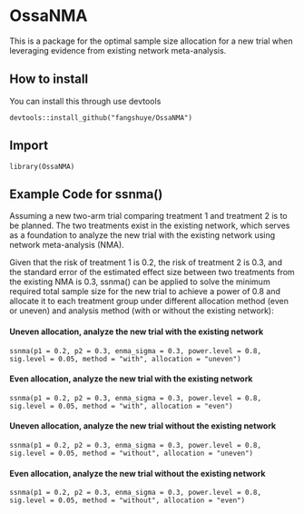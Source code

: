# OssaNMA

This is a package for the optimal sample size allocation for a new trial when leveraging evidence from existing network meta-analysis.

## How to install
You can install this through use devtools

`devtools::install_github("fangshuye/OssaNMA")`

## Import
`library(OssaNMA)`

## Example Code for ssnma()

Assuming a new two-arm trial comparing treatment 1 and treatment 2 is to be planned. The two treatments exist in the existing network, which serves as a foundation to analyze the new trial with the existing network using network meta-analysis (NMA).

Given that the risk of treatment 1 is 0.2, the risk of treatment 2 is 0.3, and the standard error of the estimated effect size between two treatments from the existing NMA is 0.3, ssnma() can be applied to solve the minimum required total sample size for the new trial to achieve a power of 0.8 and allocate it to each treatment group under different allocation method (even or uneven) and analysis method (with or without the existing network):

#### Uneven allocation, analyze the new trial with the existing network
`ssnma(p1 = 0.2, p2 = 0.3, enma_sigma = 0.3, power.level = 0.8, 
        sig.level = 0.05, method = "with", allocation = "uneven")`

#### Even allocation, analyze the new trial with the existing network
`ssnma(p1 = 0.2, p2 = 0.3, enma_sigma = 0.3, power.level = 0.8, 
        sig.level = 0.05, method = "with", allocation = "even")`

#### Uneven allocation, analyze the new trial without the existing network
`ssnma(p1 = 0.2, p2 = 0.3, enma_sigma = 0.3, power.level = 0.8, 
        sig.level = 0.05, method = "without", allocation = "uneven")`

#### Even allocation, analyze the new trial without the existing network
`ssnma(p1 = 0.2, p2 = 0.3, enma_sigma = 0.3, power.level = 0.8, 
        sig.level = 0.05, method = "without", allocation = "even")`
